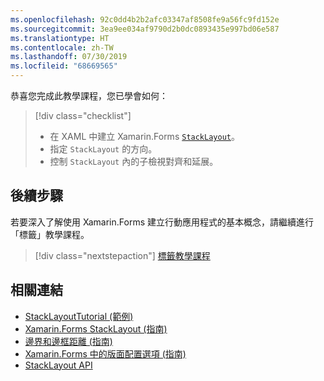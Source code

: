 ```yaml
---
ms.openlocfilehash: 92c0dd4b2b2afc03347af8508fe9a56fc9fd152e
ms.sourcegitcommit: 3ea9ee034af9790d2b0dc0893435e997bd06e587
ms.translationtype: HT
ms.contentlocale: zh-TW
ms.lasthandoff: 07/30/2019
ms.locfileid: "68669565"
---
```

恭喜您完成此教學課程，您已學會如何：

> [!div class="checklist"]
> - 在 XAML 中建立 Xamarin.Forms [`StackLayout`](xref:Xamarin.Forms.StackLayout)。
> - 指定 `StackLayout` 的方向。
> - 控制 `StackLayout` 內的子檢視對齊和延展。

## <a name="next-steps"></a>後續步驟

若要深入了解使用 Xamarin.Forms 建立行動應用程式的基本概念，請繼續進行「標籤」教學課程。

> [!div class="nextstepaction"]
> [標籤教學課程](~/get-started/tutorials/label/index.yml)

## <a name="related-links"></a>相關連結

- [StackLayoutTutorial (範例)](https://docs.microsoft.com/samples/xamarin/xamarin-forms-samples/getstarted-tutorials-stacklayouttutorial/)
- [Xamarin.Forms StackLayout (指南)](~/xamarin-forms/user-interface/layouts/stack-layout.md)
- [邊界和邊框距離 (指南)](~/xamarin-forms/user-interface/layouts/margin-and-padding.md)
- [Xamarin.Forms 中的版面配置選項 (指南)](~/xamarin-forms/user-interface/layouts/layout-options.md)
- [StackLayout API](xref:Xamarin.Forms.StackLayout)
